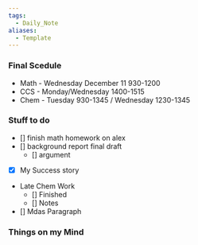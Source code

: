 ```yaml
---
tags:
  - Daily_Note
aliases:
  - Template
---
```

### Final Scedule
- Math - Wednesday December 11 930-1200
- CCS - Monday/Wednesday 1400-1515
- Chem - Tuesday 930-1345 / Wednesday 1230-1345
### Stuff to do
- [] finish math homework on alex
- []  background report final draft
   - [] argument 
- [x] My Success story
- Late Chem Work
    - [] Finished
    - [] Notes
- [] Mdas Paragraph
### Things on my Mind